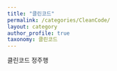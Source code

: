 ```yaml
---
title: "클린코드"
permalink: /categories/CleanCode/ 
layout: category
author_profile: true
taxonomy: 클린코드 
---
```


클린코드 정주행
